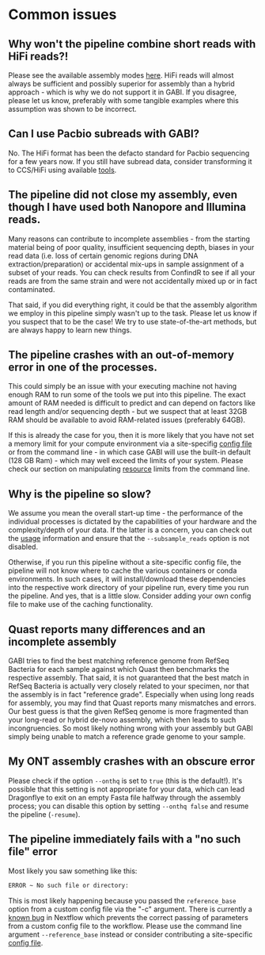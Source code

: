 # Common issues

## Why won't the pipeline combine short reads with HiFi reads?!

Please see the available assembly modes [here](usage.md#choosing-an-assembly-method). HiFi reads will almost always be sufficient and possibly superior for assembly than a hybrid approach - which is why we do not support it in GABI. If you disagree, please let us know, preferably with some tangible examples where this assumption was shown to be incorrect. 

## Can I use Pacbio subreads with GABI?

No. The HiFi format has been the defacto standard for Pacbio sequencing for a few years now. If you still have subread data, consider transforming it to CCS/HiFi using available [tools](https://ccs.how/). 

## The pipeline did not close my assembly, even though I have used both Nanopore and Illumina reads. 

Many reasons can contribute to incomplete assemblies - from the starting material being of poor quality, insufficient sequencing depth, biases in your read data (i.e. loss of certain genomic regions during DNA extraction/preparation) or accidental mix-ups in sample assignment  of a subset of your reads. You can check results from ConfindR to see if all your reads are from the same strain and were not accidentally mixed up or in fact contaminated. 

That said, if you did everything right, it could be that the assembly algorithm we employ in this pipeline simply wasn't up to the task. Please let us know if you suspect that to be the case! We try to use state-of-the-art methods, but are always happy to learn new things. 

## The pipeline crashes with an out-of-memory error in one of the processes. 

This could simply be an issue with your executing machine not having enough RAM to run some of the tools we put into this pipeline. The exact amount of RAM needed is difficult to predict and can depend on factors like read length and/or sequencing depth - but we suspect that at least 32GB RAM should be available to avoid RAM-related issues (preferably 64GB). 

If this is already the case for you, then it is more likely that you have not set a memory limit for your compute environment via a site-specifig [config file](https://github.com/marchoeppner/nf-configs/) or from the command line - in which case GABI will use the built-in default (128 GB Ram) - which may well exceed the limits of your system. Please check our section on manipulating [resource](usage.md#resources) limits from the command line. 

## Why is the pipeline so slow?

We assume you mean the overall start-up time - the performance of the individual processes is dictated by the capabilities of your hardware and the complexity/depth of your data. If the latter is a concern, you can check out the [usage](usage.md) information and ensure that the `--subsample_reads` option is not disabled. 

Otherwise, if you run this pipeline without a site-specific config file, the pipeline will not know where to cache the various containers or conda environments. In such cases, it will install/download these dependencies into the respective work directory of your pipeline run, every time you run the pipeline. And yes, that is a little slow. Consider adding your own config file to make use of the caching functionality.

## Quast reports many differences and an incomplete assembly

GABI tries to find the best matching reference genome from RefSeq Bacteria for each sample against which Quast then benchmarks the respective assembly. That said, it is not guaranteed that the best match in RefSeq Bacteria is actually very closely related to your specimen, nor that the assembly is in fact "reference grade". Especially when using long reads for assembly, you may find that Quast reports many mismatches and errors. Our best guess is that the given RefSeq genome is more fragmented than your long-read or hybrid de-novo assembly, which then leads to such incongruencies. So most likely nothing wrong with your assembly but GABI simply being unable to match a reference grade genome to your sample. 

## My ONT assembly crashes with an obscure error

Please check if the option `--onthq` is set to `true` (this is the default!). It's possible that this setting is not appropriate for your data, which can lead Dragonflye to exit on an empty Fasta file halfway through the assembly process; you can disable this option by setting `--onthq false` and resume the pipeline (`-resume`).

## The pipeline immediately fails with a "no such file" error

Most likely you saw something like this:

```bash
ERROR ~ No such file or directory: 
```

This is most likely happening because you passed the `reference_base` option from a custom config file via the "-c" argument. There is currently a [known bug](https://github.com/nextflow-io/nextflow/issues/2662) in Nextflow which prevents the correct passing of parameters from a custom config file to the workflow. Please use the command line argument `--reference_base` instead or consider contributing a site-specific [config file](https://github.com/marchoeppner/nf-configs). 
